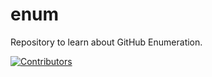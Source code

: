 # enum
Repository to learn about GitHub Enumeration.



















































































































































































































































































































[![Contributors](https://img.shields.io/badge/Contributors-3-brightgreen)](https://github.com/EurydiceCorp/enum/graphs/contributors)
